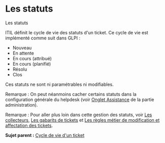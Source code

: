 Les statuts
===========

Les statuts

ITIL définit le cycle de vie des statuts d'un ticket. Ce cycle de vie
est implémenté comme suit dans GLPI :

-   Nouveau
-   En attente
-   En cours (attribué)
-   En cours (planifié)
-   Résolu
-   Clos

Ces statuts ne sont ni paramétrables ni modifiables.

Remarque : On peut néanmoins cacher certains statuts dans la
configuration générale du helpdesk (voir [Onglet
Assistance](config_common_assist.html "Cet onglet permet de paramétrer le comportement de la partie assistance de GLPI.")
de la partie administration).

Remarque : Pour aller plus loin dans cette gestion des statuts, voir
[Les collecteurs](helpdesk_advanced_collectors.html "Les collecteurs"),
[Les gabarits de
tickets](helpdesk_advanced_templates.html "Les gabarits de tickets") et
[Les règles métier de modification et affectation des
tickets](helpdesk_advanced_businessrules.html "Les règles métier de modification et affectation des tickets").

**Sujet parent :** [Cycle de vie d'un
ticket](../glpi/helpdesk_lifecycleticket.html "Cycle de vie d'un ticket")
